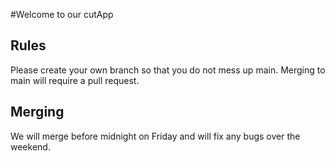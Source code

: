 #Welcome to our cutApp

## Rules

Please create your own branch so that you do not mess up main. Merging to main will require a pull request.

## Merging

We will merge before midnight on Friday and will fix any bugs over the weekend. 
